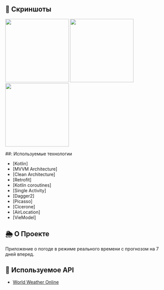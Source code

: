 
## 📱 Скриншоты

<p float="left">
<img src="https://user-images.githubusercontent.com/63147307/174583951-0899483e-86c3-4836-90ba-5a31b97cd952.png" width="200">
<img src="https://user-images.githubusercontent.com/63147307/174583959-684f5270-4c01-4941-943f-b70d28d99ca8.png" width="200">
<img src="https://user-images.githubusercontent.com/63147307/174583964-d2ab748f-4508-4c1a-af7e-df2627eaa22d.png" width="200">
</p>

##: Используемые технологии
- [Kotlin]
- [MVVM Architecture]
- [Clean Architecture]
- [Retrofit]
- [Kotlin coroutines]
- [Single Activity]
- [Dagger2]
- [Picasso]
- [Cicerone]
- [AirLocation]
- [VieModel]

## 🌦️ О Проекте
Приложение о погоде в режиме реального времени с прогнозом на 7 дней вперед.

## 🔗 Используемое API
- [World Weather Online](https://www.worldweatheronline.com)
